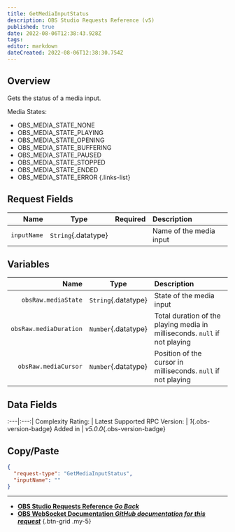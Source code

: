 ```yaml
---
title: GetMediaInputStatus
description: OBS Studio Requests Reference (v5)
published: true
date: 2022-08-06T12:38:43.928Z
tags: 
editor: markdown
dateCreated: 2022-08-06T12:38:30.754Z
---
```


## Overview
Gets the status of a media input.

Media States:
* OBS_MEDIA_STATE_NONE
* OBS_MEDIA_STATE_PLAYING
* OBS_MEDIA_STATE_OPENING
* OBS_MEDIA_STATE_BUFFERING
* OBS_MEDIA_STATE_PAUSED
* OBS_MEDIA_STATE_STOPPED
* OBS_MEDIA_STATE_ENDED
* OBS_MEDIA_STATE_ERROR
{.links-list}

## Request Fields
Name | Type | Required| Description |
----:|:----:|:-------:|:------------|
`inputName` | `String`{.datatype} | <i class="mdi mdi-check-bold"></i> | Name of the media input

## Variables
Name | Type | Description | 
----:|:---------:|:------------|
`obsRaw.mediaState` | `String`{.datatype} | State of the media input
`obsRaw.mediaDuration` | `Number`{.datatype} | Total duration of the playing media in milliseconds. `null` if not playing
`obsRaw.mediaCursor` | `Number`{.datatype} | Position of the cursor in milliseconds. `null` if not playing

## Data Fields
:---|:---:|
Complexity Rating: | <span class="stars stars--2"></span>
Latest Supported RPC Version: | *1*{.obs-version-badge}
Added in | *v5.0.0*{.obs-version-badge}

## Copy/Paste
```json
{
  "request-type": "GetMediaInputStatus",
  "inputName": ""
}
```

---

- [<i class="mdi mdi-chevron-left"></i>**OBS Studio Requests Reference *Go Back***](/en/Broadcasters/OBS/Requests)
- [<i class="mdi mdi-github"></i> **OBS WebSocket Documentation *GitHub documentation for this request***](https://github.com/obsproject/obs-websocket/blob/master/docs/generated/protocol.md#getmediainputstatus)
{.btn-grid .my-5}